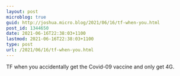 ```yaml
---
layout: post
microblog: true
guid: http://joshua.micro.blog/2021/06/16/tf-when-you.html
post_id: 1344650
date: 2021-06-16T22:38:03+1100
lastmod: 2021-06-16T22:38:03+1100
type: post
url: /2021/06/16/tf-when-you.html
---
```

TF when you accidentally get the Covid-09 vaccine and only get 4G.
